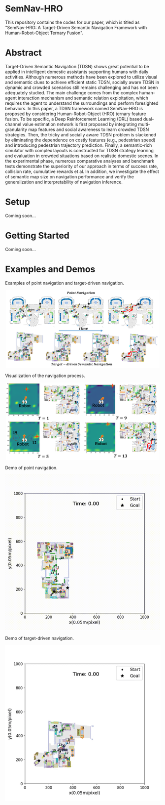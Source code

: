 # SemNav-HRO

This repository contains the codes for our paper, which is titled as "SemNav-HRO: A Target-Driven Semantic Navigation Framework with Human-Robot-Object Ternary Fusion". 

# Abstract

Target-Driven Semantic Navigation (TDSN) shows great potential to be applied in intelligent domestic assistants supporting humans with daily activities. Although numerous methods have been explored to utilize visual and semantic clues to achieve efficient static TDSN, socially aware TDSN in dynamic and crowded scenarios still remains challenging and has not been adequately studied. The main challenge comes from the complex human-agent interaction mechanism and semantic relation exploitation, which requires the agent to understand the surroundings and perform foresighted behaviors. In this paper, a TDSN framework named SemNav-HRO is proposed by considering Human-Robot-Object (HRO) ternary feature fusion. To be specific, a Deep Reinforcement Learning (DRL) based dual-channel value estimation network is first proposed by integrating multi-granularity map features and social awareness to learn crowded TDSN strategies. Then, the tricky and socially aware TDSN problem is slackened by eliminating the dependence on costly features (e.g., pedestrian speed) and introducing pedestrian trajectory prediction. Finally, a semantic-rich simulator with complex layouts is constructed for TDSN strategy learning and evaluation in crowded situations based on realistic domestic scenes. In the experimental phase, numerous comparative analyses and benchmark tests demonstrate the superiority of our approach in terms of success rate, collision rate, cumulative rewards et al. In addition, we investigate the effect of semantic map size on navigation performance and verify the generalization and interpretability of navigation inference.

# Setup
Coming soon...

# Getting Started
Coming soon...

# Examples and Demos

Examples of point navigation and target-driven navigation.
<div align="center">
	<img src="./Fig1.png" alt="Editor" width="500">
</div>

Visualization of the navigation process.
<div align="center">
	<img src="./Fig2.png" alt="Editor" width="500">
</div>

Demo of point navigation.
<div align="center">
	<img src="./Demo-Point-Navigation.gif" alt="Editor" width="800">
</div>

Demo of target-driven navigation.
<div align="center">
	<img src="./Demo-Target-driven-Navigation.gif" alt="Editor" width="800">
</div>
